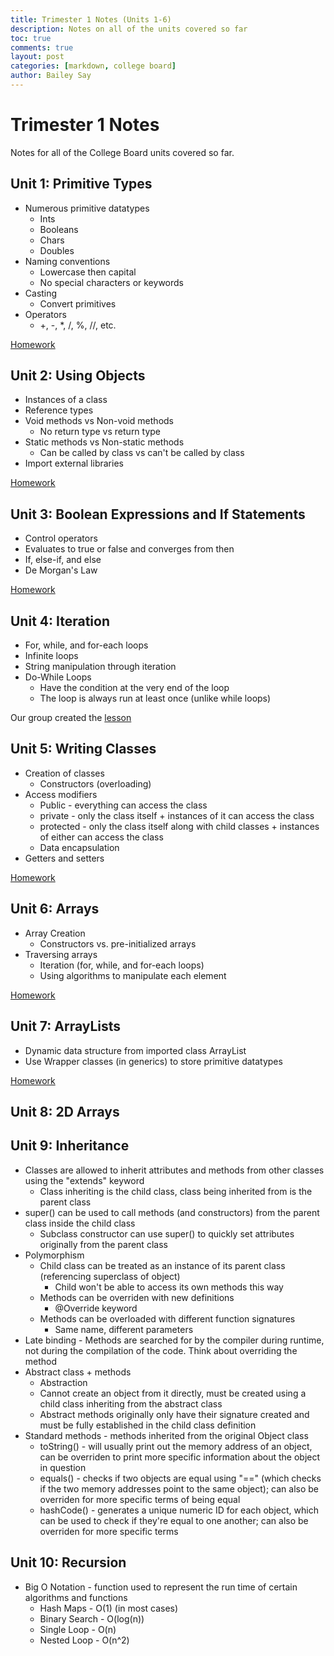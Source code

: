 ```yaml
---
title: Trimester 1 Notes (Units 1-6)
description: Notes on all of the units covered so far
toc: true
comments: true
layout: post
categories: [markdown, college board]
author: Bailey Say
---
```


# Trimester 1 Notes

Notes for all of the College Board units covered so far.

## Unit 1: Primitive Types

- Numerous primitive datatypes
  - Ints
  - Booleans
  - Chars
  - Doubles
- Naming conventions
  - Lowercase then capital
  - No special characters or keywords
- Casting
  - Convert primitives
- Operators
  - +, -, *, /, %, //, etc.
  
[Homework]({{site.baseurl}}/2022/10/16/unit1primitives.html)

## Unit 2: Using Objects

- Instances of a class
- Reference types
- Void methods vs Non-void methods
  - No return type vs return type
- Static methods vs Non-static methods
  - Can be called by class vs can't be called by class
- Import external libraries
  
[Homework]({{site.baseurl}}/2022/10/18/unit2objects.html)

## Unit 3: Boolean Expressions and If Statements

- Control operators
- Evaluates to true or false and converges from then
- If, else-if, and else
- De Morgan's Law
  
[Homework]({{site.baseurl}}/2022/10/20/unit3booleans.html)

## Unit 4: Iteration

- For, while, and for-each loops
- Infinite loops
- String manipulation through iteration
- Do-While Loops
  - Have the condition at the very end of the loop
  - The loop is always run at least once (unlike while loops)
  
Our group created the [lesson](https://nicm2.github.io/macromonkeys_blog/college%20board/units/2022/10/10/unit4iteration.html)

## Unit 5: Writing Classes

- Creation of classes
  - Constructors (overloading)
- Access modifiers
  - Public - everything can access the class
  - private - only the class itself + instances of it can access the class
  - protected - only the class itself along with child classes + instances of either can access the class
  - Data encapsulation
- Getters and setters
  
[Homework]({{site.baseurl}}/2022/10/24/unit5classes.html)

## Unit 6: Arrays

- Array Creation
  - Constructors vs. pre-initialized arrays
- Traversing arrays
  - Iteration (for, while, and for-each loops)
  - Using algorithms to manipulate each element
  
[Homework]({{site.baseurl}}/jupyter/2022/10/25/unit6arrays.html)

## Unit 7: ArrayLists

- Dynamic data structure from imported class ArrayList
- Use Wrapper classes (in generics) to store primitive datatypes

[Homework]({{site.baseurl}}/java/labs/2022/11/30/unit7arraylists.html)
## Unit 8: 2D Arrays



## Unit 9: Inheritance

- Classes are allowed to inherit attributes and methods from other classes using the "extends" keyword
  - Class inheriting is the child class, class being inherited from is the parent class
- super() can be used to call methods (and constructors) from the parent class inside the child class
  - Subclass constructor can use super() to quickly set attributes originally from the parent class
- Polymorphism
  - Child class can be treated as an instance of its parent class (referencing superclass of object)
    - Child won't be able to access its own methods this way
  - Methods can be overriden with new definitions
    - @Override keyword
  - Methods can be overloaded with different function signatures
    - Same name, different parameters
- Late binding - Methods are searched for by the compiler during runtime, not during the compilation of the code. Think about overriding the method
- Abstract class + methods
  - Abstraction
  - Cannot create an object from it directly, must be created using a child class inheriting from the abstract class
  - Abstract methods originally only have their signature created and must be fully established in the child class definition
- Standard methods - methods inherited from the original Object class
  - toString() - will usually print out the memory address of an object, can be overriden to print more specific information about the object in question
  - equals() - checks if two objects are equal using "==" (which checks if the two memory addresses point to the same object); can also be overriden for more specific terms of being equal
  - hashCode() - generates a unique numeric ID for each object, which can be used to check if they're equal to one another; can also be overriden for more specific terms

## Unit 10: Recursion

- Big O Notation - function used to represent the run time of certain algorithms and functions
  - Hash Maps - O(1) (in most cases)
  - Binary Search - O(log(n))
  - Single Loop - O(n)
  - Nested Loop - O(n^2)